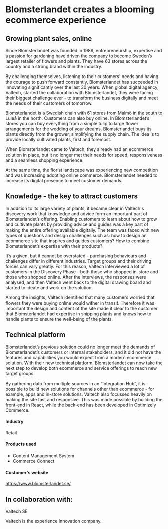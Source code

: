 # Blomsterlandet creates a blooming ecommerce experience

## Growing plant sales, online

Since Blomsterlandet was founded in 1989, entrepreneurship, expertise and a
passion for gardening have driven the company to become Sweden’s largest
retailer of flowers and plants. They have 63 stores across the country and a
strong brand within the industry.

By challenging themselves, listening to their customers' needs and having the
courage to push forward constantly, Blomsterlandet has succeeded in innovating
significantly over the last 30 years. When global digital agency, Valtech,
started the collaboration with Blomsterlandet, they were facing their biggest
challenge ever - to transform the business digitally and meet the needs of their
customers of tomorrow.

Blomsterlandet is a Swedish chain with 61 stores from Malmö in the south to
Luleå in the north. Customers can also buy online. In Blomsterlandet’s stores
you can buy everything from a simple tulip to large flower arrangements for the
wedding of your dreams. Blomsterlandet buys its plants directly from the grower,
simplifying the supply chain. The idea is to provide locally cultivated plants,
first and foremost.

When Blomsterlandet came to Valtech, they already had an ecommerce solution in
place, but it no longer met their needs for speed, responsiveness and a seamless
shopping experience.

At the same time, the florist landscape was experiencing new competition and was
increasing adopting online commerce. Blomsterlandet needed to increase its
digital presence to meet customer demands.

## Knowledge - the key to attract customers

In addition to its large variety of plants, it became clear in Valtech's
discovery work that knowledge and advice form an important part of
Blomsterlandet’s offering. Enabling customers to learn about how to grow and
cultivate plants by providing advice and guides was a key part of making the
entire offering available digitally. The team was faced with new types of
questions and design challenges such as: how to design an ecommerce site that
inspires and guides customers? How to combine Blomsterlandet’s expertise with
their products?

It’s a given, but it cannot be overstated - purchasing behaviours and challenges
differ in different industries. Target groups and their driving forces can vary
greatly. For this reason, Valtech interviewed a lot of customers in the
Discovery Phase - both those who shopped in-store and those who shopped online.
After the interviews, the responses were analysed, and then Valtech went back to
the digital drawing board and started to ideate and work on the solution.

Among the insights, Valtech identified that many customers worried that flowers
they were buying online would wither in transit. Therefore it was important the
design and content of the site made it clear to the customer that Blomsterlandet
had expertise in shipping plants and knows how to handle plants to ensure the
well-being of the plants.

## Technical platform

Blomsterlandet’s previous solution could no longer meet the demands of
Blomsterlandet’s customers or internal stakeholders, and it did not have the
features and capabilities you would expect from a modern ecommerce solution.
With their new technical platform, Blomsterlandet can now take the next step to
develop both ecommerce and service offerings to reach new target groups.

By gathering data from multiple sources in an “Integration Hub”, it is possible
to build new solutions for channels other than ecommerce - for example, apps and
in-store solutions. Valtech also focussed heavily on making the site fast and
responsive. This was made possible by building the front-end in React, while the
back-end has been developed in Optimizely Commerce.

#### Industry

Retail

#### Products used

- Content Management System
- Commerce Connect

#### Customer's website

https://www.blomsterlandet.se/

## In collaboration with:

Valtech SE

Valtech is the experience innovation company.
